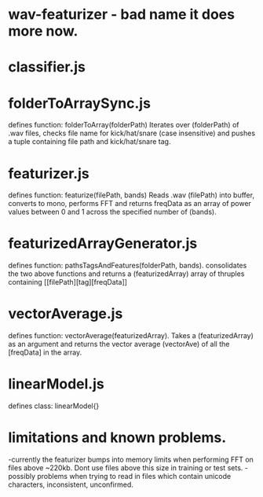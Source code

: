 # wav-featurizer - bad name it does more now.

# classifier.js


# folderToArraySync.js
defines function: folderToArray(folderPath)
Iterates over (folderPath) of .wav files, checks file name for kick/hat/snare (case insensitive) and pushes a tuple containing file path and kick/hat/snare tag.

# featurizer.js
defines function: featurize(filePath, bands)
Reads .wav (filePath) into buffer, converts to mono, performs FFT and returns freqData as an array of power values between 0 and 1 across the specified number of (bands).

# featurizedArrayGenerator.js
defines function: pathsTagsAndFeatures(folderPath, bands). 
consolidates the two above functions and returns a (featurizedArray) array of thruples containing [[filePath][tag][freqData]]

# vectorAverage.js
defines function: vectorAverage(featurizedArray). 
Takes a (featurizedArray) as an argument and returns the vector average (vectorAve) of all the [freqData] in the array.

# linearModel.js
defines class: linearModel{}



# limitations and known problems.
-currently the featurizer bumps into memory limits when performing FFT on files above ~220kb. Dont use files above this size in training or test 
sets.
-possibly problems when trying to read in files which contain unicode characters, inconsistent, unconfirmed.
